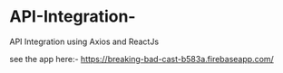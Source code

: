 # API-Integration-
API Integration using Axios and ReactJs


see the app here:- https://breaking-bad-cast-b583a.firebaseapp.com/
